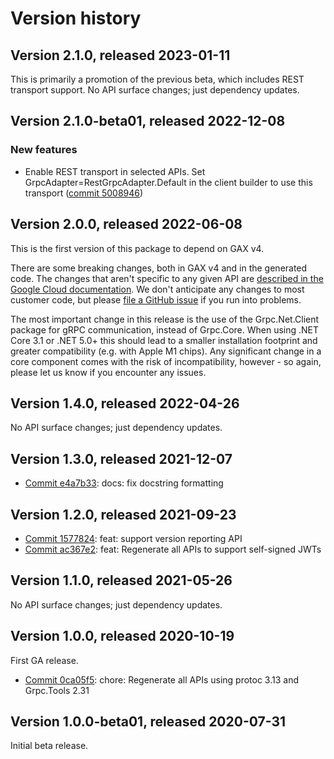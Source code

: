 # Version history

## Version 2.1.0, released 2023-01-11

This is primarily a promotion of the previous beta, which includes
REST transport support. No API surface changes; just dependency updates.

## Version 2.1.0-beta01, released 2022-12-08

### New features

- Enable REST transport in selected APIs. Set GrpcAdapter=RestGrpcAdapter.Default in the client builder to use this transport ([commit 5008946](https://github.com/googleapis/google-cloud-dotnet/commit/500894667ba84ecc3d8e3e4ebc09ac0cd597100b))

## Version 2.0.0, released 2022-06-08

This is the first version of this package to depend on GAX v4.

There are some breaking changes, both in GAX v4 and in the generated
code. The changes that aren't specific to any given API are [described in the Google Cloud
documentation](https://cloud.google.com/dotnet/docs/reference/help/breaking-gax4).
We don't anticipate any changes to most customer code, but please [file a
GitHub issue](https://github.com/googleapis/google-cloud-dotnet/issues/new/choose)
if you run into problems.

The most important change in this release is the use of the Grpc.Net.Client package
for gRPC communication, instead of Grpc.Core. When using .NET Core 3.1 or .NET 5.0+
this should lead to a smaller installation footprint and greater compatibility (e.g.
with Apple M1 chips). Any significant change in a core component comes with the risk
of incompatibility, however - so again, please let us know if you encounter any
issues.


## Version 1.4.0, released 2022-04-26

No API surface changes; just dependency updates.

## Version 1.3.0, released 2021-12-07

- [Commit e4a7b33](https://github.com/googleapis/google-cloud-dotnet/commit/e4a7b33): docs: fix docstring formatting
## Version 1.2.0, released 2021-09-23

- [Commit 1577824](https://github.com/googleapis/google-cloud-dotnet/commit/1577824): feat: support version reporting API
- [Commit ac367e2](https://github.com/googleapis/google-cloud-dotnet/commit/ac367e2): feat: Regenerate all APIs to support self-signed JWTs

## Version 1.1.0, released 2021-05-26

No API surface changes; just dependency updates.

## Version 1.0.0, released 2020-10-19

First GA release.

- [Commit 0ca05f5](https://github.com/googleapis/google-cloud-dotnet/commit/0ca05f5): chore: Regenerate all APIs using protoc 3.13 and Grpc.Tools 2.31

## Version 1.0.0-beta01, released 2020-07-31

Initial beta release.
